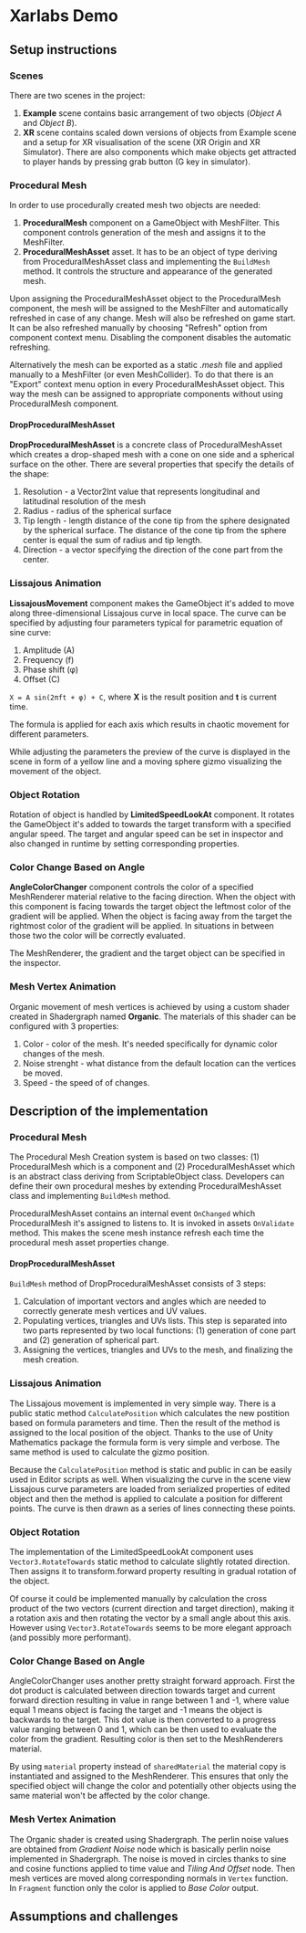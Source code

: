 # Xarlabs Demo

## Setup instructions

### Scenes 
There are two scenes in the project: 
1) **Example** scene contains basic arrangement of two objects (*Object A* and *Object B*). 
2) **XR** scene contains scaled down versions of objects from Example scene and a setup for XR visualisation of the scene (XR Origin and XR Simulator). There are also components which make objects get attracted to player hands by pressing grab button (G key in simulator).


### Procedural Mesh
In order to use procedurally created mesh two objects are needed:
1. **ProceduralMesh** component on a GameObject with MeshFilter. This component controls generation of the mesh and assigns it to the MeshFilter.
2. **ProceduralMeshAsset** asset. It has to be an object of type deriving from ProceduralMeshAsset class and implementing the `BuildMesh` method. It controls the structure and appearance of the generated mesh.

Upon assigning the ProceduralMeshAsset object to the ProceduralMesh component, the mesh will be assigned to the MeshFilter and automatically refreshed in case of any change. Mesh will also be refreshed on game start. It can be also refreshed manually by choosing "Refresh" option from component context menu. Disabling the component disables the automatic refreshing.

Alternatively the mesh can be exported as a static *.mesh* file and applied manually to a MeshFilter (or even MeshCollider). To do that there is an "Export" context menu option in every ProceduralMeshAsset object. This way the mesh can be assigned to appropriate components without using ProceduralMesh component.

#### DropProceduralMeshAsset
**DropProceduralMeshAsset** is a concrete class of ProceduralMeshAsset which creates a drop-shaped mesh with a cone on one side and a spherical surface on the other. There are several properties that specify the details of the shape:
1) Resolution - a Vector2Int value that represents longitudinal and latitudinal resolution of the mesh
2) Radius - radius of the spherical surface
3) Tip length - length distance of the cone tip from the sphere designated by the spherical surface. The distance of the cone tip from the sphere center is equal the sum of radius and tip length.
4) Direction - a vector specifying the direction of the cone part from the center. 

### Lissajous Animation
**LissajousMovement** component makes the GameObject it's added to move along three-dimensional Lissajous curve in local space. The curve can be specified by adjusting four parameters typical for parametric equation of sine curve: 
1) Amplitude (A)
2) Frequency (f)
3) Phase shift (φ)
4) Offset (C)

```X = A sin(2πft + φ) + C```, 
where **X** is the result position and **t** is current time.

The formula is applied for each axis which results in chaotic movement for different parameters.

While adjusting the parameters the preview of the curve is displayed in the scene in form of a yellow line and a moving sphere gizmo visualizing the movement of the object.


### Object Rotation
Rotation of object is handled by **LimitedSpeedLookAt** component. It rotates the GameObject it's added to towards the target transform with a specified angular speed. The target and angular speed can be set in inspector and also changed in runtime by setting corresponding properties.


### Color Change Based on Angle
**AngleColorChanger** component controls the color of a specified MeshRenderer material relative to the facing direction. When the object with this component is facing towards the target object the leftmost color of the gradient will be applied. When the object is facing away from the target the rightmost color of the gradient will be applied. In situations in between those two the color will be correctly evaluated.

The MeshRenderer, the gradient and the target object can be specified in the inspector.


### Mesh Vertex Animation
Organic movement of mesh vertices is achieved by using a custom shader created in Shadergraph named **Organic**.
The materials of this shader can be configured with 3 properties:
1. Color - color of the mesh. It's needed specifically for dynamic color changes of the mesh.
2. Noise strenght - what distance from the default location can the vertices be moved.
3. Speed - the speed of of changes.

## Description of the implementation
### Procedural Mesh
The Procedural Mesh Creation system is based on two classes: (1) ProceduralMesh which is a component and (2) ProceduralMeshAsset which is an abstract class deriving from ScriptableObject class. Developers can define their own procedural meshes by extending ProceduralMeshAsset class and implementing `BuildMesh` method.

ProceduralMeshAsset contains an internal event `OnChanged` which ProceduralMesh it's assigned to listens to. It is invoked in assets `OnValidate` method. This makes the scene mesh instance refresh each time the procedural mesh asset properties change.

#### DropProceduralMeshAsset
`BuildMesh` method of DropProceduralMeshAsset consists of 3 steps: 
1) Calculation of important vectors and angles which are needed to correctly generate mesh vertices and UV values.
2) Populating vertices, triangles and UVs lists. This step is separated into two parts represented by two local functions: (1) generation of cone part and (2) generation of spherical part.
3) Assigning the vertices, triangles and UVs to the mesh, and finalizing the mesh creation.


### Lissajous Animation
The Lissajous movement is implemented in very simple way. There is a public static method `CalculatePosition` which calculates the new postition based on formula parameters and time. Then the result of the method is assigned to the local position of the object. Thanks to the use of Unity Mathematics package the formula form is very simple and verbose. The same method is used to calculate the gizmo position.

Because the `CalculatePosition` method is static and public in can be easily used in Editor scripts as well. When visualizing the curve in the scene view Lissajous curve parameters are loaded from serialized properties of edited object and then the method is applied to calculate a position for different points. The curve is then drawn as a series of lines connecting these points.


### Object Rotation
The implementation of the LimitedSpeedLookAt component uses `Vector3.RotateTowards` static method to calculate slightly rotated direction. Then assigns it to transform.forward property resulting in gradual rotation of the object. 

Of course it could be implemented manually by calculation the cross product of the two vectors (current direction and target direction), making it a rotation axis and then rotating the vector by a small angle about this axis. However using `Vector3.RotateTowards` seems to be more elegant approach (and possibly more performant).


### Color Change Based on Angle
AngleColorChanger uses another pretty straight forward approach. First the dot product is calculated between direction towards target and current forward direction resulting in value in range between 1 and -1, where value equal 1  means object is facing the target and -1 means the object is backwards to the target. This dot value is then converted to a progress value ranging between 0 and 1, which can be then used to evaluate the color from the gradient. Resulting color is then set to the MeshRenderers material. 

By using `material` property instead of `sharedMaterial` the material copy is instantiated and assigned to the MeshRenderer. This ensures that only the specified object will change the color and potentially other objects using the same material won't be affected by the color change.


### Mesh Vertex Animation
The Organic shader is created using Shadergraph. The perlin noise values are obtained from *Gradient Noise* node which is basically perlin noise implemented in Shadergraph. The noise is moved in circles thanks to sine and cosine functions applied to time value and *Tiling And Offset* node. Then mesh vertices are moved along corresponding normals in `Vertex` function. In `Fragment` function only the color is applied to *Base Color* output. 




## Assumptions and challenges







